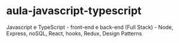 # aula-javascript-typescript

Javascript e TypeScript - front-end e back-end (Full Stack) - Node, Express, noSQL, React, hooks, Redux, Design Patterns
